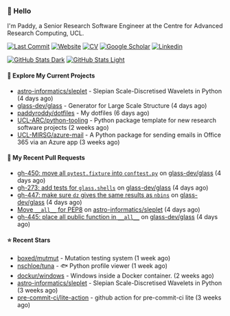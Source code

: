 ### 👋 Hello

I'm Paddy, a Senior Research Software Engineer at the Centre for Advanced
Research Computing, UCL.

[![Last Commit](https://img.shields.io/github/last-commit/paddyroddy/paddyroddy/main?label=updated)](https://github.com/paddyroddy)
[![Website](https://img.shields.io/badge/GitHub%20Pages-222?logo=githubpages&logoColor=fff&style=for-the-badge&style=flat)](https://paddyroddy.github.io)
[![CV](https://img.shields.io/badge/CV-PDF-pink.svg)](https://paddyroddy.github.io/cv)
[![Google Scholar](https://img.shields.io/badge/Google%20Scholar-4285F4?logo=googlescholar&logoColor=fff&style=for-the-badge&style=flat)](https://scholar.google.com/citations?user=OFigHUwAAAAJ)
[![Linkedin](https://img.shields.io/badge/LinkedIn-0A66C2?logo=linkedin&logoColor=fff&style=for-the-badge&style=flat)](https://www.linkedin.com/in/patrickjamesroddy)

[![GitHub Stats Dark](https://github-readme-stats-paddyroddy.vercel.app/api?username=paddyroddy&disable_animations=true&hide_border=true&hide_title=true&include_all_commits=true&rank_icon=github&show=prs_merged,reviews&show_icons=true&theme=tokyonight)](https://github.com/paddyroddy/paddyroddy#gh-dark-mode-only)
[![GitHub Stats Light](https://github-readme-stats-paddyroddy.vercel.app/api?username=paddyroddy&disable_animations=true&hide_border=true&hide_title=true&include_all_commits=true&rank_icon=github&show=prs_merged,reviews&show_icons=true&theme=default)](https://github.com/paddyroddy/paddyroddy#gh-light-mode-only)

#### 👷 Explore My Current Projects

- [astro-informatics/sleplet](https://github.com/astro-informatics/sleplet) - Slepian Scale-Discretised Wavelets in Python
  (4 days ago)
- [glass-dev/glass](https://github.com/glass-dev/glass) - Generator for Large Scale Structure
  (4 days ago)
- [paddyroddy/dotfiles](https://github.com/paddyroddy/dotfiles) - My dotfiles
  (6 days ago)
- [UCL-ARC/python-tooling](https://github.com/UCL-ARC/python-tooling) - Python package template for new research software projects
  (2 weeks ago)
- [UCL-MIRSG/azure-mail](https://github.com/UCL-MIRSG/azure-mail) - A Python package for sending emails in Office 365 via an Azure app
  (3 weeks ago)

#### 🔨 My Recent Pull Requests

- [gh-450: move all `pytest.fixture` into `conftest.py`](https://github.com/glass-dev/glass/pull/451) on [glass-dev/glass](https://github.com/glass-dev/glass)
  (4 days ago)
- [gh-273: add tests for `glass.shells`](https://github.com/glass-dev/glass/pull/449) on [glass-dev/glass](https://github.com/glass-dev/glass)
  (4 days ago)
- [gh-447: make sure `dz` gives the same results as `nbins`](https://github.com/glass-dev/glass/pull/448) on [glass-dev/glass](https://github.com/glass-dev/glass)
  (4 days ago)
- [Move `__all__` for PEP8](https://github.com/astro-informatics/sleplet/pull/428) on [astro-informatics/sleplet](https://github.com/astro-informatics/sleplet)
  (4 days ago)
- [gh-445: place all public function in `__all__`](https://github.com/glass-dev/glass/pull/446) on [glass-dev/glass](https://github.com/glass-dev/glass)
  (4 days ago)

#### ⭐ Recent Stars

- [boxed/mutmut](https://github.com/boxed/mutmut) - Mutation testing system
  (1 week ago)
- [nschloe/tuna](https://github.com/nschloe/tuna) - :fish: Python profile viewer
  (1 week ago)
- [dockur/windows](https://github.com/dockur/windows) - Windows inside a Docker container.
  (2 weeks ago)
- [astro-informatics/sleplet](https://github.com/astro-informatics/sleplet) - Slepian Scale-Discretised Wavelets in Python
  (3 weeks ago)
- [pre-commit-ci/lite-action](https://github.com/pre-commit-ci/lite-action) - github action for pre-commit-ci lite
  (3 weeks ago)
